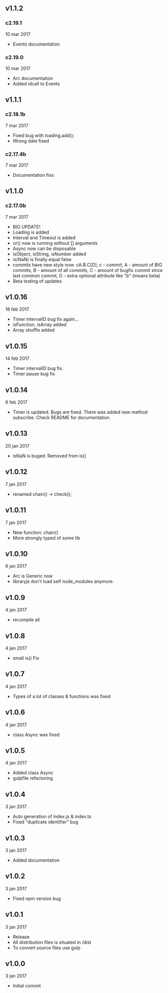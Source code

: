 ## v1.1.2
### c2.19.1
10 mar 2017

* Events documentation

### c2.19.0
10 mar 2017

* Arc documentation
* Added idcall to Events

## v1.1.1
### c2.18.1b
7 mar 2017

* Fixed bug with loading.add();
* Wrong date fixed

### c2.17.4b
7 mar 2017

* Documentation fixs

## v1.1.0
### c2.17.0b
7 mar 2017

* BIG UPDATE!
* Loading is added
* Interval and Timeout is added
* or() now is running without [] arguments
* Async now can be disposable
* isObject, isString, isNumber added
* is(NaN) is finally equal false
* commits have new style now: cA.B.C[D]; c - commit, A - amount of BIG commits, B - amount of all commits, C - amount of bugfix commit since last common commit, D - extra optional attribute like "b" (means beta)
* Beta testing of updates

## v1.0.16
18 feb 2017

* Timer intervalID bug fix again...
* isFunction, isArray added
* Array shuffle added

## v1.0.15
14 feb 2017

* Timer intervalID bug fix.
* Timer pause bug fix

## v1.0.14
6 feb 2017

* Timer is updated. Bugs are fixed. There was added new method subscribe. Check README for documentation.

## v1.0.13
20 jan 2017

* isNaN is buged. Removed from is()

## v1.0.12
7 jan 2017

* renamed chain() -> check();

## v1.0.11
7 jan 2017

* New function: chain()
* More strongly typed of some lib

## v1.0.10
6 jan 2017

* Arc is Generic now
* libraryjs don't load self node_modules anymore.

## v1.0.9
4 jan 2017

* recompile all

## v1.0.8
4 jan 2017

* small is() Fix

## v1.0.7
4 jan 2017

* Types of a lot of classes & functions was fixed

## v1.0.6
4 jan 2017

* class Async was fixed

## v1.0.5
4 jan 2017

* Added class Async
* gulpfile refactoring

## v1.0.4
3 jan 2017

* Auto generation of index.js & index.ts
* Fixed "duplicate identifier" bug

## v1.0.3
3 jan 2017

* Added documentation

## v1.0.2
3 jan 2017

* Fixed npm version bug

## v1.0.1
3 jan 2017

* Release
* All distribution files is situated in /dist
* To convert source files use gulp

## v1.0.0
3 jan 2017

* Initial commit